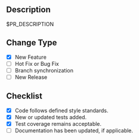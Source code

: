 ## Description
<!-- Briefly explain what was done in this PR. -->

$PR_DESCRIPTION

## Change Type
- [x] New Feature
- [ ] Hot Fix or Bug Fix
- [ ] Branch synchronization
- [ ] New Release

## Checklist
- [x] Code follows defined style standards.
- [x] New or updated tests added.
- [x] Test coverage remains acceptable.
- [ ] Documentation has been updated, if applicable.